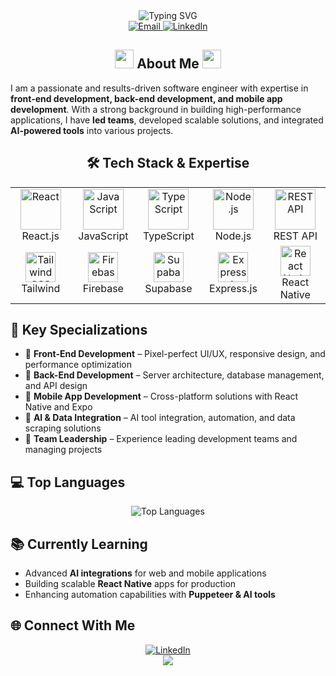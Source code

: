 <!-- Header with gradient animation -->
<div align="center">
  <img src="https://readme-typing-svg.herokuapp.com?font=Fira+Code&size=30&duration=3000&pause=1000&color=0366D6&center=true&vCenter=true&width=600&lines=Hi%2C+I'm+Mohammed+Zakaria;Software+Engineer;Front-End+Expert;Full-Stack+Developer;Mobile+App+Developer" alt="Typing SVG" />
</div>

<!-- Badges section -->
<div align="center">
  <a href="mailto:mohammed.alalaya@gmail.com">
    <img src="https://img.shields.io/badge/Email-mohammed.alalaya%40gmail.com-D14836?style=for-the-badge&logo=gmail&logoColor=white" alt="Email"/>
  </a>
  <a href="https://linkedin.com/in/mohammad-al-alaya/">
    <img src="https://img.shields.io/badge/LinkedIn-Connect-0077B5?style=for-the-badge&logo=linkedin&logoColor=white" alt="LinkedIn"/>
  </a>
  <!-- Add your portfolio if available -->
  <!-- <a href="https://yourwebsite.com">
    <img src="https://img.shields.io/badge/Portfolio-Visit-00C7B7?style=for-the-badge&logo=netlify&logoColor=white" alt="Portfolio"/>
  </a> -->
</div>

<!-- About me section with gradient border -->
<div align="center">
  <h2>
    <img src="https://media.giphy.com/media/WUlplcMpOCEmTGBtBW/giphy.gif" width="30"> 
    About Me
    <img src="https://media.giphy.com/media/WUlplcMpOCEmTGBtBW/giphy.gif" width="30">
  </h2>
</div>

I am a passionate and results-driven software engineer with expertise in **front-end development, back-end development, and mobile app development**. With a strong background in building high-performance applications, I have **led teams**, developed scalable solutions, and integrated **AI-powered tools** into various projects.

<!-- Tech stack section -->
<div align="center">
  <h2>🛠️ Tech Stack & Expertise</h2>
</div>

<table align="center">
  <tr>
    <td align="center" width="96">
      <img src="https://techstack-generator.vercel.app/react-icon.svg" alt="React" width="65" height="65" />
      <br>React.js
    </td>
    <td align="center" width="96">
      <img src="https://techstack-generator.vercel.app/js-icon.svg" alt="JavaScript" width="65" height="65" />
      <br>JavaScript
    </td>
    <td align="center" width="96">
      <img src="https://techstack-generator.vercel.app/ts-icon.svg" alt="TypeScript" width="65" height="65" />
      <br>TypeScript
    </td>
    <td align="center" width="96">
      <img src="https://techstack-generator.vercel.app/nodejs-icon.svg" alt="Node.js" width="65" height="65" />
      <br>Node.js
    </td>
    <td align="center" width="96">
      <img src="https://techstack-generator.vercel.app/restapi-icon.svg" alt="REST API" width="65" height="65" />
      <br>REST API
    </td>
  </tr>
  <tr>
    <td align="center" width="96">
      <img src="https://skillicons.dev/icons?i=tailwind" width="48" height="48" alt="Tailwind CSS" />
      <br>Tailwind
    </td>
    <td align="center" width="96">
      <img src="https://skillicons.dev/icons?i=firebase" width="48" height="48" alt="Firebase" />
      <br>Firebase
    </td>
    <td align="center" width="96">
      <img src="https://skillicons.dev/icons?i=supabase" width="48" height="48" alt="Supabase" />
      <br>Supabase
    </td>
    <td align="center" width="96">
      <img src="https://skillicons.dev/icons?i=express" width="48" height="48" alt="Express.js" />
      <br>Express.js
    </td>
    <td align="center" width="96">
      <img src="https://skillicons.dev/icons?i=react" width="48" height="48" alt="React Native" />
      <br>React Native
    </td>
  </tr>
</table>

<!-- Specializations -->
## 🔹 Key Specializations

- 🎨 **Front-End Development** – Pixel-perfect UI/UX, responsive design, and performance optimization
- 🔧 **Back-End Development** – Server architecture, database management, and API design
- 📱 **Mobile App Development** – Cross-platform solutions with React Native and Expo
- 🤖 **AI & Data Integration** – AI tool integration, automation, and data scraping solutions
- 👥 **Team Leadership** – Experience leading development teams and managing projects

<!-- Languages section -->
## 💻 Top Languages

<div align="center">
  <img src="https://github-readme-stats.vercel.app/api/top-langs/?username=yourusername&layout=compact&theme=tokyonight&hide_border=true&langs_count=8" alt="Top Languages" />
</div>

<!-- Current focus -->
## 📚 Currently Learning

- Advanced **AI integrations** for web and mobile applications
- Building scalable **React Native** apps for production
- Enhancing automation capabilities with **Puppeteer & AI tools**

<!-- Collaboration section
## 🤝 Looking to Collaborate

I am open to working on **innovative projects** that push the boundaries of technology, particularly in AI-driven applications, front-end excellence, and scalable mobile development. If you have an exciting idea or need an experienced developer, let's connect!
 -->
<!-- GitHub stats
<div align="center">
  <img src="https://github-readme-streak-stats.herokuapp.com/?user=yourusername&theme=tokyonight&hide_border=true" alt="GitHub Streak" />
</div>
 -->
<!-- Connect with me section -->
## 🌐 Connect With Me

<div align="center">
  <a href="https://linkedin.com/in/yourusername">
    <img src="https://img.shields.io/badge/LinkedIn-%230077B5.svg?style=for-the-badge&logo=linkedin&logoColor=white" alt="LinkedIn"/>
  </a>
</div>

<!-- Footer -->
<div align="center">
  <img src="https://capsule-render.vercel.app/api?type=waving&color=gradient&height=100&section=footer" />
</div>
